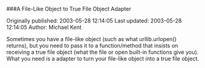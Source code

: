 ###A File-Like Object to True File Object Adapter

Originally published: 2003-05-28 12:14:05
Last updated: 2003-05-28 12:14:05
Author: Michael Kent

Sometimes you have a file-like object (such as what urllib.urlopen() returns), but you need to pass it to a function/method that insists on receiving a true file object (what the file or open built-in functions give you).  What you need is a adapter to turn your file-like object into a true file object.